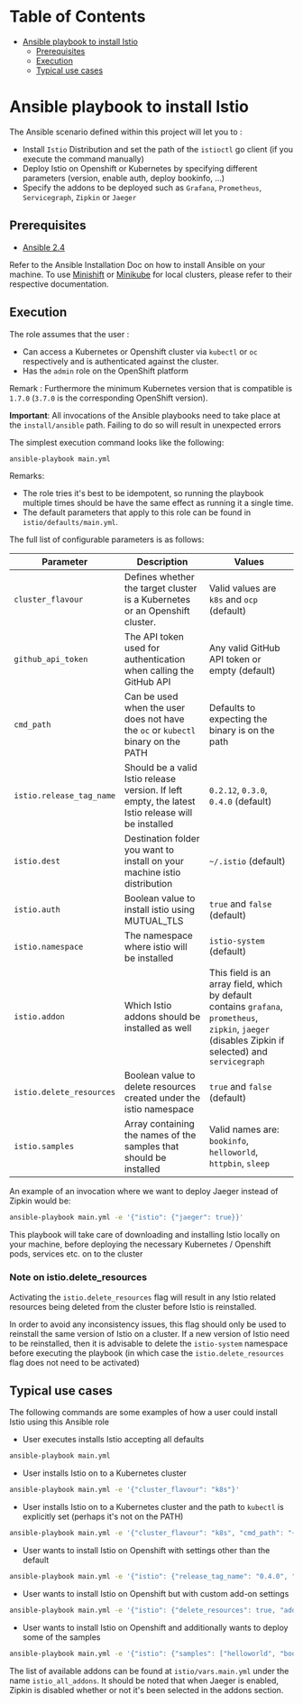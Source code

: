 Table of Contents
=================

   * [Ansible playbook to install Istio](#ansible-playbook-to-install-istio)
      * [Prerequisites](#prerequisites)
      * [Execution](#execution)
      * [Typical use cases](#typical-use-cases)

# Ansible playbook to install Istio

The Ansible scenario defined within this project will let you to : 

- Install `Istio` Distribution and set the path of the `istioctl` go client (if you execute the command manually)
- Deploy Istio on Openshift or Kubernetes by specifying different parameters (version, enable auth, deploy bookinfo, ...)
- Specify the addons to be deployed such as `Grafana`, `Prometheus`, `Servicegraph`, `Zipkin` or `Jaeger`

## Prerequisites

- [Ansible 2.4](http://docs.ansible.com/ansible/latest/intro_installation.html)

Refer to the Ansible Installation Doc on how to install Ansible on your machine.
To use [Minishift](https://docs.openshift.org/latest/minishift/command-ref/minishift_start.html) or [Minikube](https://kubernetes.io/docs/getting-started-guides/minikube/) for local clusters, please refer to their respective documentation. 

## Execution

The role assumes that the user :
- Can access a Kubernetes or Openshift cluster via `kubectl` or `oc` respectively and is authenticated against the cluster. 
- Has the `admin` role on the OpenShift platform

Remark : Furthermore the minimum Kubernetes version that is compatible is `1.7.0` (`3.7.0` is the corresponding OpenShift version).   

**Important**: All invocations of the Ansible playbooks need to take place at the `install/ansible` path.
Failing to do so will result in unexpected errors 

The simplest execution command looks like the following:
 
```bash
ansible-playbook main.yml
```

Remarks:
- The role tries it's best to be idempotent, so running the playbook multiple times should be have the same effect as running it a single time.   
- The default parameters that apply to this role can be found in `istio/defaults/main.yml`.

The full list of configurable parameters is as follows:

| Parameter | Description | Values |
| --- | --- | --- |
| `cluster_flavour` | Defines whether the target cluster is a Kubernetes or an Openshift cluster. | Valid values are `k8s` and `ocp` (default) |
| `github_api_token` | The API token used for authentication when calling the GitHub API | Any valid GitHub API token or empty (default) |
| `cmd_path` | Can be used when the user does not have the `oc` or `kubectl` binary on the PATH | Defaults to expecting the binary is on the path | 
| `istio.release_tag_name` | Should be a valid Istio release version. If left empty, the latest Istio release will be installed | `0.2.12`, `0.3.0`, `0.4.0` (default) |
| `istio.dest` | Destination folder you want to install on your machine istio distribution | `~/.istio` (default) |
| `istio.auth` | Boolean value to install istio using MUTUAL_TLS | `true` and `false` (default) |
| `istio.namespace` | The namespace where istio will be installed | `istio-system` (default) |
| `istio.addon` | Which Istio addons should be installed as well | This field is an array field, which by default contains `grafana`, `prometheus`, `zipkin`, `jaeger` (disables Zipkin if selected) and `servicegraph` |
| `istio.delete_resources` | Boolean value to delete resources created under the istio namespace | `true` and `false` (default)|
| `istio.samples` | Array containing the names of the samples that should be installed | Valid names are: `bookinfo`, `helloworld`, `httpbin`, `sleep` 


An example of an invocation where we want to deploy Jaeger instead of Zipkin would be:
```bash
ansible-playbook main.yml -e '{"istio": {"jaeger": true}}'
```


This playbook will take care of downloading and installing Istio locally on your machine, before deploying the necessary Kubernetes / Openshift
pods, services etc. on to the cluster

### Note on istio.delete_resources

Activating the `istio.delete_resources` flag will result in any Istio related resources being deleted from the cluster before Istio is reinstalled.

In order to avoid any inconsistency issues, this flag should only be used to reinstall the same version of Istio on a cluster. If a new version
of Istio need to be reinstalled, then it is advisable to delete the `istio-system` namespace before executing the playbook (in which case the 
`istio.delete_resources` flag does not need to be activated)  

## Typical use cases

The following commands are some examples of how a user could install Istio using this Ansible role

- User executes installs Istio accepting all defaults
```bash
ansible-playbook main.yml
```

- User installs Istio on to a Kubernetes cluster 
```bash
ansible-playbook main.yml -e '{"cluster_flavour": "k8s"}' 
```

- User installs Istio on to a Kubernetes cluster and the path to `kubectl` is explicitly set (perhaps it's not on the PATH)
```bash
ansible-playbook main.yml -e '{"cluster_flavour": "k8s", "cmd_path": "~/kubectl"}' 
```

- User wants to install Istio on Openshift with settings other than the default
```bash
ansible-playbook main.yml -e '{"istio": {"release_tag_name": "0.4.0", "auth": true, "delete_resources": true}}'
```

- User wants to install Istio on Openshift but with custom add-on settings
```bash
ansible-playbook main.yml -e '{"istio": {"delete_resources": true, "addon": ["grafana", "prometheus", "jaeger"]}}'
```

- User wants to install Istio on Openshift and additionally wants to deploy some of the samples
```bash
ansible-playbook main.yml -e '{"istio": {"samples": ["helloworld", "bookinfo"]}}'
```

The list of available addons can be found at `istio/vars.main.yml` under the name `istio_all_addons`.
It should be noted that when Jaeger is enabled, Zipkin is disabled whether or not it's been selected in the addons section.